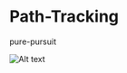 # Path-Tracking

pure-pursuit


![Alt text](/home/vamsy/pure_pursuit_trajectory.png "Optional Title")